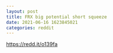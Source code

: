 ```yaml
--- 
layout: post 
title: FRX big potential short squeeze 
date: 2021-06-16 1623845021 
categories: reddit 
--- 
```

https://redd.it/o139fa